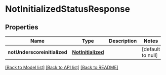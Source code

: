 # NotInitializedStatusResponse

## Properties
Name | Type | Description | Notes
------------ | ------------- | ------------- | -------------
**notUnderscoreinitialized** | [**NotInitialized**](NotInitialized.md) |  | [default to null]

[[Back to Model list]](../README.md#documentation-for-models) [[Back to API list]](../README.md#documentation-for-api-endpoints) [[Back to README]](../README.md)


